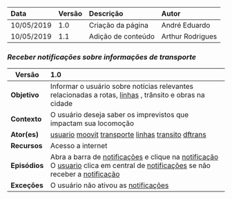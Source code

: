 |Data|Versão|Descrição|Autor|
|:---|:---|:---|:---|
|10/05/2019|1.0|Criação da página| André Eduardo|
|10/05/2019|1.1|Adição de conteúdo|Arthur Rodrigues|
### ***<a name="Receber Notificações Sobre Informações De Transporte">Receber notificações sobre informações de transporte</a>***

|Versão|1.0|
|--|:--|
|**Objetivo**|Informar o usuário sobre notícias relevantes relacionadas a rotas, [linhas](https://github.com/Andre-Eduardo/2019.1-Requisitos-Moovit/wiki/L30---linhas) , trânsito e obras na cidade |
|**Contexto**|O usuário deseja saber os imprevistos que impactam sua locomoção|
|**Ator(es)**|[usuario](https://github.com/Andre-Eduardo/2019.1-Requisitos-Moovit/wiki/L65-Usu%C3%A1rio) [moovit](https://github.com/Andre-Eduardo/2019.1-Requisitos-Moovit/wiki/L38---moovit) [transporte](https://github.com/Andre-Eduardo/2019.1-Requisitos-Moovit/wiki/L63---transporte) [linhas](https://github.com/Andre-Eduardo/2019.1-Requisitos-Moovit/wiki/L30---linhas) [transito](./Lexicos#transito) [dftrans](./Lexicos#dftrans) |
|**Recursos**|Acesso a internet|
|**Episódios**|Abra a barra de [notificações](./Lexicos#notificacoes) e clique na [notificação](./Lexicos#notificacao) O [usuario](https://github.com/Andre-Eduardo/2019.1-Requisitos-Moovit/wiki/L65-Usu%C3%A1rio) clica em central de [notificações](./Lexicos#notificacoes) se não receber a [notificação](./Lexicos#notificacao) |
|**Exceções**|O usuário não ativou as [notificações](./Lexicos#notificacoes) |
